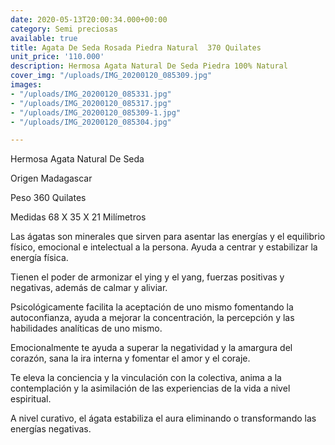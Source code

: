 ```yaml
---
date: 2020-05-13T20:00:34.000+00:00
category: Semi preciosas
available: true
title: Agata De Seda Rosada Piedra Natural  370 Quilates
unit_price: '110.000'
description: Hermosa Agata Natural De Seda Piedra 100% Natural
cover_img: "/uploads/IMG_20200120_085309.jpg"
images:
- "/uploads/IMG_20200120_085331.jpg"
- "/uploads/IMG_20200120_085317.jpg"
- "/uploads/IMG_20200120_085309-1.jpg"
- "/uploads/IMG_20200120_085304.jpg"

---
```

Hermosa Agata Natural De Seda 

Origen Madagascar 

Peso 360 Quilates

Medidas 68 X 35 X 21 Milímetros 

Las ágatas son minerales que sirven para asentar las energías y el equilibrio físico, emocional e intelectual a la persona. Ayuda a centrar y estabilizar la energía física.

Tienen el poder de armonizar el ying y el yang, fuerzas positivas y negativas, además de calmar y aliviar.

Psicológicamente facilita la aceptación de uno mismo fomentando la autoconfianza, ayuda a mejorar la concentración, la percepción y las habilidades analíticas de uno mismo.

Emocionalmente te ayuda a superar la negatividad y la amargura del corazón, sana la ira interna y fomentar el amor y el coraje.

Te eleva la conciencia y la vinculación con la colectiva, anima a la contemplación y la asimilación de las experiencias de la vida a nivel espiritual.

A nivel curativo, el ágata estabiliza el aura eliminando o transformando las energías negativas.